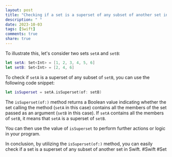 ```yaml
---
layout: post
title: "Checking if a set is a superset of any subset of another set in Swift"
description: " "
date: 2023-10-03
tags: [Swift]
comments: true
share: true
---
```


To illustrate this, let's consider two sets `setA` and `setB`:

```swift
let setA: Set<Int> = [1, 2, 3, 4, 5, 6]
let setB: Set<Int> = [2, 4, 6]
```

To check if `setA` is a superset of any subset of `setB`, you can use the following code snippet:

```swift
let isSuperset = setA.isSuperset(of: setB)
```

The `isSuperset(of:)` method returns a Boolean value indicating whether the set calling the method (`setA` in this case) contains all the members of the set passed as an argument (`setB` in this case). If `setA` contains all the members of `setB`, it means that `setA` is a superset of `setB`.

You can then use the value of `isSuperset` to perform further actions or logic in your program.

In conclusion, by utilizing the `isSuperset(of:)` method, you can easily check if a set is a superset of any subset of another set in Swift. #Swift #Set